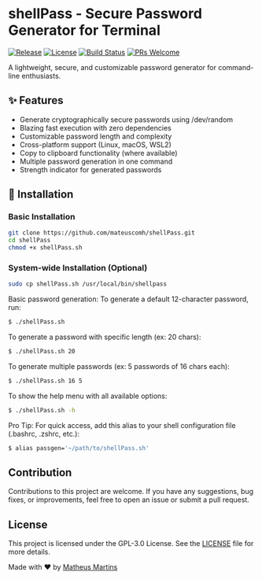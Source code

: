 # shellPass - Secure Password Generator for Terminal

[![Release](https://img.shields.io/badge/version-4.0.2-blue)](https://github.com/mateuscomh/shellPass/releases/latest)
[![License](https://img.shields.io/badge/license-GPL--3.0-orange)](https://github.com/mateuscomh/shellPass/blob/main/LICENSE)
[![Build Status](https://github.com/mateuscomh/shellPass/actions/workflows/super-linter.yml/badge.svg)](https://github.com/mateuscomh/shellPass/actions/workflows/super-linter.yml)
[![PRs Welcome](https://img.shields.io/badge/PRs-welcome-brightgreen.svg)](https://github.com/mateuscomh/shellPass/pulls)

A lightweight, secure, and customizable password generator for command-line enthusiasts.

## ✨ Features

- Generate cryptographically secure passwords using /dev/random
- Blazing fast execution with zero dependencies
- Customizable password length and complexity
- Cross-platform support (Linux, macOS, WSL2)
- Copy to clipboard functionality (where available)
- Multiple password generation in one command
- Strength indicator for generated passwords

## 🚀 Installation

### Basic Installation
```bash
git clone https://github.com/mateuscomh/shellPass.git
cd shellPass
chmod +x shellPass.sh
```
### System-wide Installation (Optional)
```bash
sudo cp shellPass.sh /usr/local/bin/shellpass
```
Basic password generation:
    To generate a default 12-character password, run:
```bash
$ ./shellPass.sh
```

To generate a password with specific length (ex: 20 chars):
```bash
$ ./shellPass.sh 20
```
To generate multiple passwords (ex: 5 passwords of 16 chars each):
```bash
$ ./shellPass.sh 16 5
```
To show the help menu with all available options:
```bash
$ ./shellPass.sh -h
```

Pro Tip:
For quick access, add this alias to your shell configuration file (.bashrc, .zshrc, etc.):
```bash
$ alias passgen='~/path/to/shellPass.sh'
```

## Contribution
Contributions to this project are welcome. If you have any suggestions, bug fixes, or improvements, feel free to open an issue or submit a pull request.

## License
This project is licensed under the GPL-3.0 License. See the [LICENSE](https://github.com/mateuscomh/shellPass/blob/main/LICENSE) file for more details.

Made with ❤️ by [Matheus Martins](https://www.linkedin.com/in/matheushsmartins)
